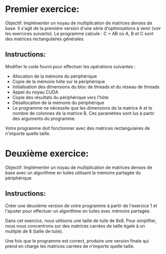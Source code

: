 # Premier exercice:

Objectif: Implémenter un noyau de multiplication de matrices denses de base. Il s'agit de la première version d'une série d'optimisations à venir (voir les exercices suivants). Le programme calcule : C = AB où A, B et C sont des matrices rectangulaires générales.

## Instructions:

Modifier le code fourni pour effectuer les opérations suivantes :

- Allocation de la mémoire du périphérique
- Copie de la mémoire hôte sur le périphérique
- Initialisation des dimensions du bloc de threads et du réseau de threads
- Appel du noyau CUDA
- Copie des résultats du périphérique vers l'hôte
- Désallocation de la mémoire du périphérique
- Le programme ne nécessite que les dimensions de la matrice A et le nombre de colonnes de la matrice B. Ces paramètres sont lus à partir des arguments du programme.

Votre programme doit fonctionner avec des matrices rectangulaires de n'importe quelle taille.

# Deuxième exercice:

Objectif: Implémenter un noyau de multiplication de matrices denses de base avec un algorithme en tuiles utilisant la mémoire partagée du périphérique.

## Instructions:

Créer une deuxième version de votre programme à partir de l'exercice 1 et l'ajuster pour effectuer un algorithme en tuiles avec mémoire partagée.

Dans cet exercice, nous utilisons une taille de tuile de 8x8. Pour simplifier, nous nous concentrons sur des matrices carrées de taille égale à un multiple de 8 (taille de tuile).

Une fois que le programme est correct, produire une version finale qui prend en charge les matrices carrées de n'importe quelle taille.
